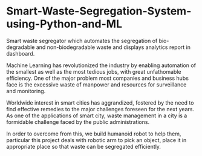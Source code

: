 # Smart-Waste-Segregation-System-using-Python-and-ML
Smart waste segregator which automates the segregation of bio-degradable and non-biodegradable waste and displays analytics report in dashboard.

Machine Learning has revolutionized the industry by enabling automation of the smallest as well as the most tedious jobs, with great unfathomable efficiency. One of the major
problem most companies and business hubs face is the excessive waste of manpower and resources for surveillance and monitoring. 

Worldwide interest in smart cities has aggrandized, fostered by the need to find effective remedies to the major challenges foreseen for the next
years. As one of the applications of smart city, waste management in a city is a formidable challenge faced by the public administrations. 

In order to overcome from this, we build humanoid robot to help them, particular this project deals with robotic arm to pick an object, place it in appropriate place so that waste can be segregated efficiently.
